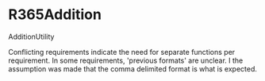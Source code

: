 # R365Addition
AdditionUtility

Conflicting requirements indicate the need for separate functions per requirement.
In some requirements, 'previous formats' are unclear.  I the assumption was made that the comma delimited format is what is expected.

